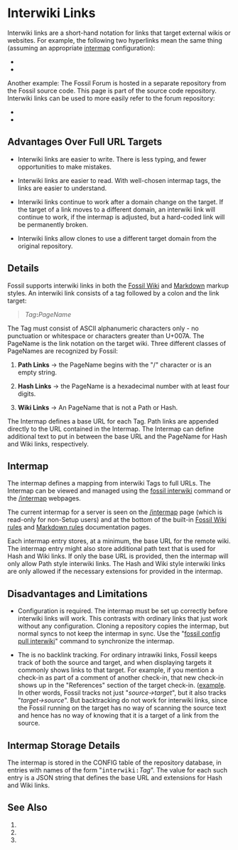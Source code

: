 # Interwiki Links

Interwiki links are a short-hand notation for links that target
external wikis or websites.  For example, the following two
hyperlinks mean the same thing (assuming an appropriate [intermap](#intermap)
configuration):

  * [](wikipedia:Interwiki_links)
  * [](https://en.wikipedia.org/wiki/Interwiki_links)

Another example:  The Fossil Forum is hosted in a separate repository
from the Fossil source code.  This page is part of the
source code repository.  Interwiki links can be used to more easily
refer to the forum repository:

  * [](forum:d5508c3bf44c6393df09c)
  * [](https://fossil-scm.org/forum/info/d5508c3bf44c6393df09c)

## Advantages Over Full URL Targets

  *  Interwiki links are easier to write.  There is less typing,
     and fewer opportunities to make mistakes.

  *  Interwiki links are easier to read.  With well-chosen
     intermap tags, the links are easier to understand.

  *  Interwiki links continue to work after a domain change on the
     target.  If the target of a link moves to a different domain,
     an interwiki link will continue to work, if the intermap is adjusted,
     but a hard-coded link will be permanently broken.

  *  Interwiki links allow clones to use a different target domain from the
     original repository.

## Details

Fossil supports interwiki links in both the 
[Fossil Wiki](/wiki_rules) and [Markdown](/md_rules) markup
styles. An interwiki link consists of a tag followed by a colon
and the link target:

> <i>Tag</i><b>:</b><i>PageName</i>

The Tag must consist of ASCII alphanumeric characters only - no
punctuation or whitespace or characters greater than U+007A.
The PageName is the link notation on the target wiki.
Three different classes of PageNames are recognized by Fossil:

  1.  <b>Path Links</b> &rarr; the PageName begins with the "/" character
      or is an empty string.

  2.  <b>Hash Links</b> &rarr; the PageName is a hexadecimal number with
      at least four digits.

  3.  <b>Wiki Links</b> &rarr; An PageName that is not a Path or Hash.

The Intermap defines a base URL for each Tag.  Path links are appended
directly to the URL contained in the Intermap.  The Intermap can define
additional text to put in between the base URL and the PageName for
Hash and Wiki links, respectively.

<a id="intermap"></a>
## Intermap

The intermap defines a mapping from interwiki Tags to full URLs.  The
Intermap can be viewed and managed using the [fossil interwiki][iwiki]
command or the [/intermap][imap] webpages.  

[iwiki]: /help?cmd=interwiki
[imap]: /intermap

The current intermap for a server is seen on the [/intermap][imap] page
(which is read-only for non-Setup users) and at the bottom of the built-in
[Fossil Wiki rules](/wiki_rules) and [Markdown rules](/md_rules)
documentation pages.

Each intermap entry stores, at a minimum, the base URL for the remote
wiki.  The intermap entry might also store additional path text that
is used for Hash and Wiki links.  If only the base URL is provided,
then the intermap will only allow Path style interwiki links.  The
Hash and Wiki style interwiki links are only allowed if the necessary
extensions for provided in the intermap.


## Disadvantages and Limitations

  *  Configuration is required.  The intermap must be set up correctly
     before interwiki links will work.  This contrasts with ordinary
     links that just work without any configuration.  Cloning a repository
     copies the intermap, but normal syncs to not keep the intermap in
     sync.  Use the "[fossil config pull interwiki][fcfg]" command to
     synchronize the intermap.

  *  The is no backlink tracking.  For ordinary intrawiki links, Fossil keeps
     track of both the source and target, and when displaying targets it
     commonly shows links to that target.  For example, if you mention a
     check-in as part of a comment of another check-in, that new check-in
     shows up in the "References" section of the target check-in.
     ([example](31af805348690958).  In other words, Fossil tracks not just
     "_source&rarr;target_", but it also tracks "_target&rarr;source_".
     But backtracking do not work for interwiki links, since the Fossil
     running on the target has no way of scanning the source text and
     hence has no way of knowing that it is a target of a link from the source.

[fcfg]: /help?cmd=config

## Intermap Storage Details

The intermap is stored in the CONFIG table of the repository database,
in entries with names of the form "<tt>interwiki:</tt><i>Tag</i>".  The
value for each such entry is a JSON string that defines the base URL
and extensions for Hash and Wiki links.

## See Also

  1. [](https://en.wikipedia.org/wiki/Interwiki_links)
  2. [](https://www.mediawiki.org/wiki/Manual:Interwiki)
  3. [](https://duckduckgo.com/?q=interwiki+links&ia=web)
